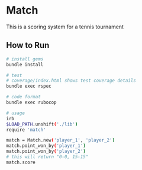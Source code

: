 # Match
This is a scoring system for a tennis tournament

## How to Run

```bash
# install gems
bundle install

# test
# coverage/index.html shows test coverage details
bundle exec rspec

# code format
bundle exec rubocop

# usage
irb
$LOAD_PATH.unshift('./lib')
require 'match'

match = Match.new('player_1', 'player_2')
match.point_won_by('player_1')
match.point_won_by('player_2')
# this will return "0-0, 15-15"
match.score

```